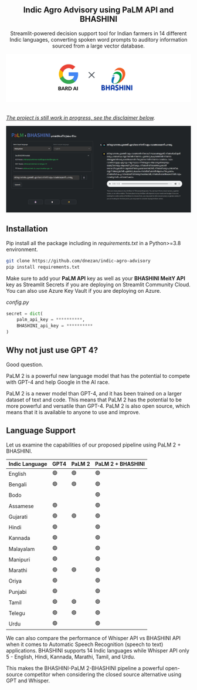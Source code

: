 <br />
<div align="center">

  <h2 align="center">Indic Agro Advisory using PaLM API and BHASHINI</h2>

  <p align="center">
    Streamlit-powered decision support tool for Indian farmers in 14 different Indic languages, converting spoken word prompts to auditory information sourced from a large vector database.
  </p>
    <a href="https://github.com/dnezan/streamlit-hyperspectral-agri">
    <img src="./img/banner.png" alt="Logo">
</div>
</br>

*The project is still work in progress, see the [disclaimer below](#status).*

![screen](./img/screenshot.png)

## Installation

Pip install all the package including in *requirements.txt* in a Python>=3.8 environment.
```sh
git clone https://github.com/dnezan/indic-agro-advisory
pip install requirements.txt
```
Make sure to add your **PaLM API** key as well as your **BHASHINI MeitY API** key as Streamlit Secrets if you are deploying on Streamlit Community Cloud. You can also use Azure Key Vault if you are deploying on Azure.

_config.py_
```python
secret = dict(
    palm_api_key = **********,
    BHASHINI_api_key = **********
)
```

## Why not just use GPT 4?

Good question.

PaLM 2 is a powerful new language model that has the potential to compete with GPT-4 and help Google in the AI race.

PaLM 2 is a newer model than GPT-4, and it has been trained on a larger dataset of text and code. This means that PaLM 2 has the potential to be more powerful and versatile than GPT-4.
PaLM 2 is also open source, which means that it is available to anyone to use and improve. 

## Language Support

Let us examine the capabilities of our proposed pipeline using PaLM 2 + BHASHINI.

| Indic Language | GPT4 | PaLM 2  | PaLM 2 + BHASHINI |
|---|---|---|---|
| English | 🟢 | 🟢 | 🟢 |
| Bengali | 🟢 | 🟢 | 🟢 |
| Bodo |  |  | 🟢 |
| Assamese | 🟢 |  | 🟢 |
| Gujarati | 🟢 | 🟢 | 🟢 |
| Hindi | 🟢 |  | 🟢 |
| Kannada | 🟢 |  | 🟢 |
| Malayalam | 🟢 |  | 🟢 |
| Manipuri | 🟢 |  | 🟢 |
| Marathi | 🟢 | 🟢 | 🟢 |
| Oriya | 🟢 |  | 🟢 |
| Punjabi | 🟢 |  | 🟢 |
| Tamil | 🟢 | 🟢 | 🟢 |
| Telegu | 🟢 | 🟢 | 🟢 |
| Urdu | 🟢 |  | 🟢 |

We can also compare the performance of Whisper API vs BHASHINI API when it comes to Automatic Speech Recognition (speech to text) applications. BHASHINI supports 14 Indic languages while Whisper API only 5 - English, Hindi, Kannada, Marathi, Tamil, and Urdu.

This makes the BHASHINI-PaLM 2-BHASHINI pipeline a powerful open-source competitor when considering the closed source alternative using GPT and Whisper.
